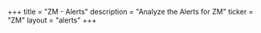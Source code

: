 +++
title = "ZM - Alerts"
description = "Analyze the Alerts for ZM"
ticker = "ZM"
layout = "alerts"
+++

